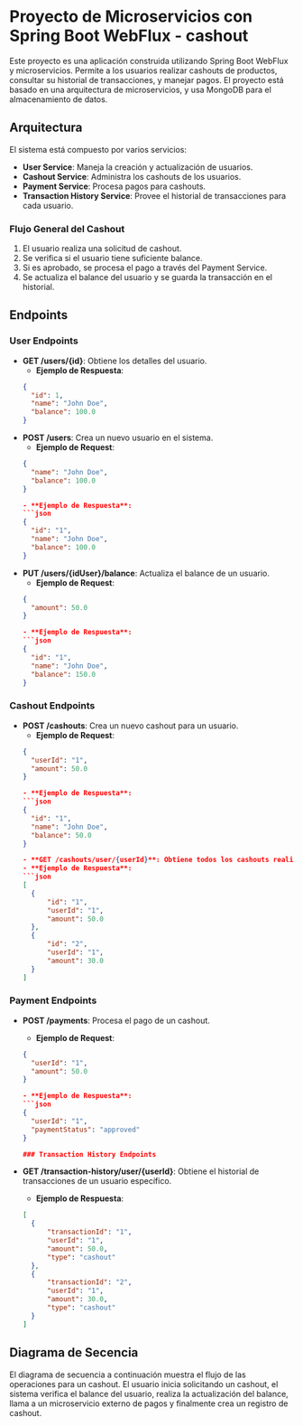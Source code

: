# Proyecto de Microservicios con Spring Boot WebFlux - cashout

Este proyecto es una aplicación construida utilizando Spring Boot WebFlux y microservicios. Permite a los usuarios realizar cashouts de productos, consultar su historial de transacciones, y manejar pagos. El proyecto está basado en una arquitectura de microservicios, y usa MongoDB para el almacenamiento de datos.

## Arquitectura

El sistema está compuesto por varios servicios:

- **User Service**: Maneja la creación y actualización de usuarios.
- **Cashout Service**: Administra los cashouts de los usuarios.
- **Payment Service**: Procesa pagos para cashouts.
- **Transaction History Service**: Provee el historial de transacciones para cada usuario.

### Flujo General del Cashout
1. El usuario realiza una solicitud de cashout.
2. Se verifica si el usuario tiene suficiente balance.
3. Si es aprobado, se procesa el pago a través del Payment Service.
4. Se actualiza el balance del usuario y se guarda la transacción en el historial.

## Endpoints

### User Endpoints
- **GET /users/{id}**: Obtiene los detalles del usuario.
  - **Ejemplo de Respuesta**:
  ```json
  {
    "id": 1,
    "name": "John Doe",
    "balance": 100.0
  }

- **POST /users**: Crea un nuevo usuario en el sistema.
  - **Ejemplo de Request**:
  ```json
  {
    "name": "John Doe",
    "balance": 100.0
  }

  - **Ejemplo de Respuesta**:
  ```json
  {
    "id": "1",
    "name": "John Doe",
    "balance": 100.0
  }

- **PUT /users/{idUser}/balance**: Actualiza el balance de un usuario.
  - **Ejemplo de Request**:
  ```json
  {
    "amount": 50.0
  }

  - **Ejemplo de Respuesta**:
  ```json
  {
    "id": "1",
    "name": "John Doe",
    "balance": 150.0
  }


### Cashout Endpoints
- **POST /cashouts**: Crea un nuevo cashout para un usuario.
  - **Ejemplo de Request**:
  ```json
  {
    "userId": "1",
    "amount": 50.0
  }

  - **Ejemplo de Respuesta**:
  ```json
  {
    "id": "1",
    "name": "John Doe",
    "balance": 50.0
  }

  - **GET /cashouts/user/{userId}**: Obtiene todos los cashouts realizados por un usuario específico.
  - **Ejemplo de Respuesta**:
  ```json
  [
    {
        "id": "1",
        "userId": "1",
        "amount": 50.0
    },
    {
        "id": "2",
        "userId": "1",
        "amount": 30.0
    }
  ]

### Payment Endpoints
- **POST /payments**: Procesa el pago de un cashout.
  - **Ejemplo de Request**:
  ```json
  {
    "userId": "1",
    "amount": 50.0
  }

  - **Ejemplo de Respuesta**:
  ```json
  {
    "userId": "1",
    "paymentStatus": "approved"
  }

  ### Transaction History Endpoints
- **GET /transaction-history/user/{userId}**: Obtiene el historial de transacciones de un usuario específico.
 
  - **Ejemplo de Respuesta**:
  ```json
  [
    {
        "transactionId": "1",
        "userId": "1",
        "amount": 50.0,
        "type": "cashout"
    },
    {
        "transactionId": "2",
        "userId": "1",
        "amount": 30.0,
        "type": "cashout"
    }
  ]

## Diagrama de Secencia

El diagrama de secuencia a continuación muestra el flujo de las operaciones para un cashout. El usuario inicia solicitando un cashout, el sistema verifica el balance del usuario, realiza la actualización del balance, llama a un microservicio externo de pagos y finalmente crea un registro de cashout.


